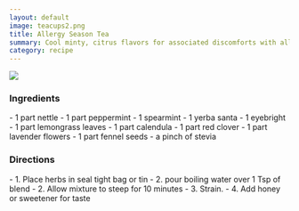 ```yaml
---
layout: default
image: teacups2.png
title: Allergy Season Tea
summary: Cool minty, citrus flavors for associated discomforts with allergies.
category: recipe
---
```


<img src="{{site.baseurl}}/img/teacups2.png" class="img-resize">

<h3 class="recipe-center">Ingredients</h3>
- 1 part nettle
- 1 part peppermint
- 1 spearmint
- 1 yerba santa
- 1 eyebright
- 1 part lemongrass leaves
- 1 part calendula
- 1 part red clover
- 1 part lavender flowers
- 1 part fennel seeds
- a pinch of stevia

<h3 class="recipe-center">Directions</h3>
- 1. Place herbs in seal tight bag or tin
- 2. pour boiling water over 1 Tsp of blend
- 2. Allow mixture to steep for 10 minutes
- 3. Strain.
- 4. Add honey or sweetener for taste
